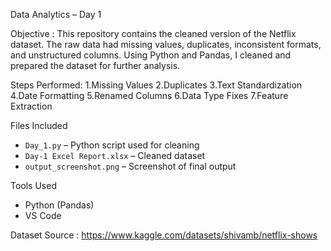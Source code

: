 Data Analytics – Day 1

Objective :
This repository contains the cleaned version of the Netflix dataset. The raw data had missing values, duplicates, inconsistent formats, and unstructured columns. Using Python and Pandas, I cleaned and prepared the dataset for further analysis.

Steps Performed:
1.Missing Values
2.Duplicates
3.Text Standardization
4.Date Formatting
5.Renamed Columns
6.Data Type Fixes
7.Feature Extraction

Files Included
- `Day_1.py` – Python script used for cleaning
- `Day-1 Excel Report.xlsx` – Cleaned dataset
- `output_screenshot.png` – Screenshot of final output

 Tools Used
- Python (Pandas)
- VS Code

 Dataset Source : 
 https://www.kaggle.com/datasets/shivamb/netflix-shows

